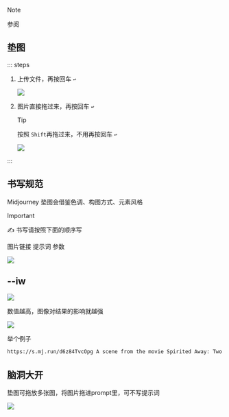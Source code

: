 > [!note]
>
> 参阅

## 垫图

::: steps

1. 上传文件，再按回车 `↩︎`

   ![](https://file.iglooblog.top/aigc/20250915224820931.png)

2. 图片直接拖过来，再按回车 `↩︎`

   > [!tip]
   >
   > 按照 `Shift`再拖过来，不用再按回车 `↩︎`

   ![](https://file.iglooblog.top/aigc/20250915225011006.png)

:::

## 书写规范

Midjourney 垫图会借鉴色调、构图方式、元素风格

> [!important]
>
> ✍️ 书写请按照下面的顺序写
>
> 图片链接 提示词 参数

 ![](https://file.iglooblog.top/aigc/20250915224348730.png)

## --iw

![](https://file.iglooblog.top/aigc/20250915225039894.png)

数值越高，图像对结果的影响就越强

![](https://file.iglooblog.top/aigc/20250915225123202.png)

举个例子

```txt
https://s.mj.run/d6z84TvcOpg A scene from the movie Spirited Away: Two girls squatting on the grass, holding books in their hands, reading happily, with green bushes in the background, writing on paper. One girl has long brown bangs and wears pink pajamas. One girl has long black hair tied in a ponytail, wearing pink pajamas and yellow shoes,about ten years old, and the other girl has short brown hair, bangs, blue pants, a white top and gray shoes. There are some purple flowers around them. -ar 128:69 --ar 16:9--niji 6 --iw 2
```

## 脑洞大开

垫图可拖放多张图，将图片拖进prompt里，可不写提示词

![](https://file.iglooblog.top/aigc/20250915225144497.png)
